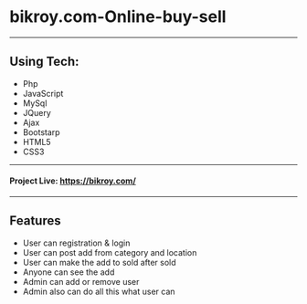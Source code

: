 # bikroy.com-Online-buy-sell


---
## Using Tech:

* Php
* JavaScript
* MySql
* JQuery
* Ajax
* Bootstarp
* HTML5
* CSS3


---
#### Project Live: https://bikroy.com/

---
## Features

*	User can registration & login
*	User can post add from category and location
*	User can make the add to sold after sold 
*	Anyone can see the add
*	Admin can add or remove user 
*	Admin also can do all this what user can


